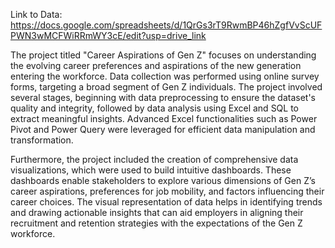 Link to Data:
https://docs.google.com/spreadsheets/d/1QrGs3rT9RwmBP46hZgfVvScUFPWN3wMCFWiRRmWY3cE/edit?usp=drive_link

The project titled "Career Aspirations of Gen Z" focuses on understanding the evolving career preferences and aspirations of the new generation entering the workforce. Data collection was performed using online survey forms, targeting a broad segment of Gen Z individuals. The project involved several stages, beginning with data preprocessing to ensure the dataset's quality and integrity, followed by data analysis using Excel and SQL to extract meaningful insights. Advanced Excel functionalities such as Power Pivot and Power Query were leveraged for efficient data manipulation and transformation.

Furthermore, the project included the creation of comprehensive data visualizations, which were used to build intuitive dashboards. These dashboards enable stakeholders to explore various dimensions of Gen Z’s career aspirations, preferences for job mobility, and factors influencing their career choices. The visual representation of data helps in identifying trends and drawing actionable insights that can aid employers in aligning their recruitment and retention strategies with the expectations of the Gen Z workforce.

